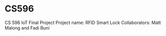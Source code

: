 # CS596 

CS 596 IoT Final Project
Project name: RFID Smart Lock
Collaborators: Matt Malong and Fadi Buni
